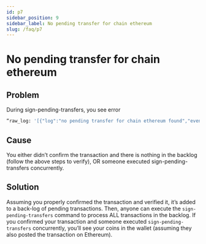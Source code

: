 ```yaml
---
id: p7
sidebar_position: 9
sidebar_label: No pending transfer for chain ethereum 
slug: /faq/p7
---
```


# No pending transfer for chain ethereum 


## Problem 
During sign-pending-transfers, you see error 
```bash
“raw_log: '[{"log":"no pending transfer for chain ethereum found","events":[{"type":"message","attributes":[{"key":"action","value":"SignPendingTransfers"}]}]}]'”
```

## Cause
You either didn’t confirm the transaction and there is nothing in the backlog (follow the above steps to verify), OR someone executed sign-pending-transfers concurrently.

## Solution
Assuming you properly confirmed the transaction and verified it, it’s added to a back-log of pending transactions. Then, anyone can execute the `sign-pending-transfers` command to process ALL transactions in the backlog. If you confirmed your transaction and someone executed `sign-pending-transfers` concurrently, you’ll see your coins in the wallet (assuming they also posted the transaction on Ethereum). 


